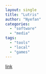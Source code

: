 ```yaml
---
layout: single
title: "Lutris"
author: "Nyefan"
categories:
  - "software"
  - "media"
tags:
  - "tools"
  - "local"
  - "games"
---
```

[link](https://lutris.net)